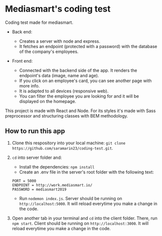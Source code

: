 # Mediasmart's coding test

Coding test made for mediasmart.

- Back end:

  - Creates a server with node and express.
  - It fetches an endpoint (protected with a password) with the database of the company's employees.

- Front end:

  - Connected with the backend side of the app. It renders the endpoint's data (image, name and age).
  - If you click on an employee's card, you can see another page with more info.
  - It is adapted to all devices (responsive web).
  - You can filter the employee you are looking for and it will be displayed on the homepage.

This project is made with React and Node. For its styles it's made with Sass preprocessor and structuring classes with BEM methodology.

## How to run this app

1. Clone this respository into your local machine: `git clone https://github.com/saramarin23/coding-test.git`.
2. `cd` into server folder and:

   - Install the dependencies: `npm install`
   - Create an .env file in the server's root folder with the following text:

   ```
   PORT = 5000
   ENDPOINT = http://work.mediasmart.io/
   PASSWORD = mediasmart2019
   ```

   - Run `nodemon index.js`. Server should be running on `http://localhost:5000`.
     It will reload everytime you make a change in the code.

3. Open another tab in your terminal and `cd` into the client folder. There, run `npm start`. Client should be running on `http://localhost:3000`.
   It will reload everytime you make a change in the code.

